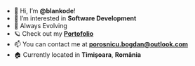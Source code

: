 - 👋 Hi, I’m **@blankode**!
- 👀 I’m interested in **Software Development**
- 🥚 Always Evolving
- 🪐 Check out my [**Portofolio**](https://blankode.github.io/Portofolio/)
- 📫 You can contact me at **porosnicu.bogdan@outlook.com**
- 🏠 Currently located in **Timișoara**, **România**
